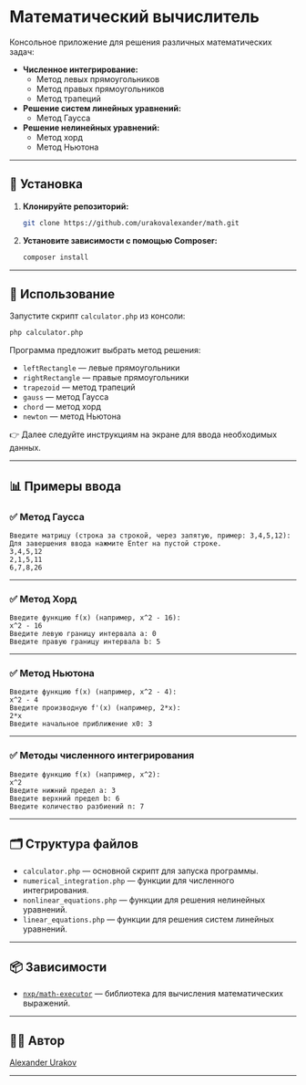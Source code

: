 # Математический вычислитель

Консольное приложение для решения различных математических задач:

- **Численное интегрирование:**
    - Метод левых прямоугольников
    - Метод правых прямоугольников
    - Метод трапеций
- **Решение систем линейных уравнений:**
    - Метод Гаусса
- **Решение нелинейных уравнений:**
    - Метод хорд
    - Метод Ньютона

---

## 🚀 Установка

1. **Клонируйте репозиторий:**

   ```bash
   git clone https://github.com/urakovalexander/math.git
   ```

2. **Установите зависимости с помощью Composer:**

   ```bash
   composer install
   ```

---

## 📝 Использование

Запустите скрипт `calculator.php` из консоли:

```bash
php calculator.php
```

Программа предложит выбрать метод решения:

- `leftRectangle` — левые прямоугольники
- `rightRectangle` — правые прямоугольники
- `trapezoid` — метод трапеций
- `gauss` — метод Гаусса
- `chord` — метод хорд
- `newton` — метод Ньютона

👉 Далее следуйте инструкциям на экране для ввода необходимых данных.

---

## 📊 Примеры ввода

### ✅ Метод Гаусса

```
Введите матрицу (строка за строкой, через запятую, пример: 3,4,5,12):
Для завершения ввода нажмите Enter на пустой строке.
3,4,5,12
2,1,5,11
6,7,8,26
```

---

### ✅ Метод Хорд

```
Введите функцию f(x) (например, x^2 - 16):
x^2 - 16
Введите левую границу интервала a: 0
Введите правую границу интервала b: 5
```

---

### ✅ Метод Ньютона

```
Введите функцию f(x) (например, x^2 - 4):
x^2 - 4
Введите производную f'(x) (например, 2*x):
2*x
Введите начальное приближение x0: 3
```

---

### ✅ Методы численного интегрирования

```
Введите функцию f(x) (например, x^2):
x^2
Введите нижний предел a: 3
Введите верхний предел b: 6
Введите количество разбиений n: 7
```

---

## 🗂️ Структура файлов

- `calculator.php` — основной скрипт для запуска программы.
- `numerical_integration.php` — функции для численного интегрирования.
- `nonlinear_equations.php` — функции для решения нелинейных уравнений.
- `linear_equations.php` — функции для решения систем линейных уравнений.

---

## 📦 Зависимости

- [`nxp/math-executor`](https://github.com/NXP/math-executor) — библиотека для вычисления математических выражений.

---

## 🧑‍💻 Автор
[Alexander Urakov](https://github.com/urakovalexander)

---
